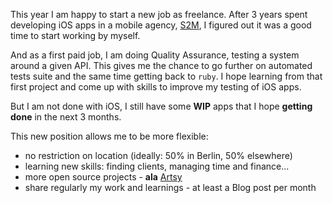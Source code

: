 This year I am happy to start a new job as freelance. After 3 years spent developing iOS apps in a mobile agency, [S2M](https://sinnerschrader-mobile.com/de/), I figured out it was a good time to start working by myself.

And as a first paid job, I am doing Quality Assurance, testing a system around a given API. This gives me the chance to go further on automated tests suite and the same time getting back to `ruby`. I hope learning from that first project and come up with skills to improve my testing of iOS apps.

But I am not done with iOS, I still have some **WIP** apps that I hope **getting done** in the next 3 months.

This new position allows me to be more flexible:
- no restriction on location (ideally: 50% in Berlin, 50% elsewhere)
- learning new skills: finding clients, managing time and finance...
- more open source projects - **ala** [Artsy](http://artsy.github.io/blog/2016/01/13/OSS-Expectations/)
- share regularly my work and learnings - at least a Blog post per month
